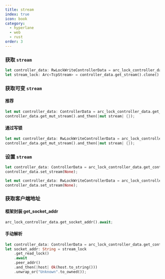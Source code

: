 ```yaml
---
title: stream
index: true
icon: book
category:
  - hyperlane
  - web
  - rust
order: 3
---
```


### 获取 `stream`

```rust
let controller_data: RwLockWriteControllerData = arc_lock_controller_data.get_write_lock().await;
let stream_lock: Arc<TcpStream> = controller_data.get_stream().clone().unwrap();
```

### 获取可变 `stream`

#### 推荐

```rust
let mut controller_data: ControllerData = arc_lock_controller_data.get_controller_data().await;
controller_data.get_mut_stream().and_then(|mut stream| {});
```

#### 通过写锁

```rust
let mut controller_data: RwLockWriteControllerData = arc_lock_controller_data.get_write_lock().await;
controller_data.get_mut_stream().and_then(|mut stream| {});
```

### 设置 `stream`

```rust
let controller_data: ControllerData = arc_lock_controller_data.get_controller_data().await;
controller_data.set_stream(None);
```

```rust
let mut controller_data: RwLockWriteControllerData = arc_lock_controller_data.get_write_lock().await;
controller_data.set_stream(None);
```

### 获取客户端地址

#### 框架封装 get_socket_addr

```rust
arc_lock_controller_data.get_socket_addr().await;
```

#### 手动解析

```rust
let controller_data: ControllerData = arc_lock_controller_data.get_controller_data().await;
let socket_addr: String = stream_lock
    .get_read_lock()
    .await
    .peer_addr()
    .and_then(|host| Ok(host.to_string()))
    .unwrap_or("Unknown".to_owned());
```

<Bottom />
